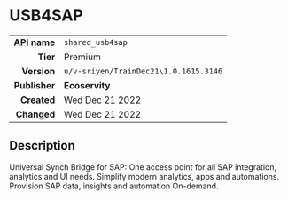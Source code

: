 # USB4SAP
| | |
|-:|-|
|**API name**|`shared_usb4sap`|
|**Tier**|Premium|
|**Version**|`u/v-sriyen/TrainDec21\1.0.1615.3146`|
|**Publisher**|**Ecoservity**|
|**Created**|Wed Dec 21 2022|
|**Changed**|Wed Dec 21 2022|

## Description
Universal Synch Bridge for SAP: One access point for all SAP integration, analytics and UI needs. Simplify modern analytics, apps and automations. Provision SAP data, insights and automation On-demand.
